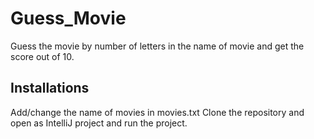 # Guess_Movie
 Guess the movie by number of letters in the name of movie and get the score out of 10.
 ## Installations
 Add/change the name of movies in movies.txt
 Clone the repository and open as IntelliJ project and run the project.
